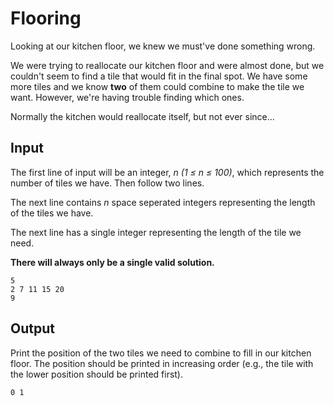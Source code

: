 # Flooring

Looking at our kitchen floor, we knew we must've done something wrong.

We were trying to reallocate our kitchen floor and were almost done, but we couldn't seem to find a tile that would fit in the final spot.
We have some more tiles and we know **two** of them could combine to make the tile we want.
However, we're having trouble finding which ones.

Normally the kitchen would reallocate itself, but not ever since...

## Input

The first line of input will be an integer, _n (1 ≤ n ≤ 100)_, which represents the number of tiles we have. Then follow two lines. 

The next line contains _n_ space seperated integers representing the length of the tiles we have.

The next line has a single integer representing the length of the tile we need.

__There will always only be a single valid solution.__

```
5
2 7 11 15 20
9
```

## Output

Print the position of the two tiles we need to combine to fill in our kitchen floor. The position should be printed in increasing order (e.g., the tile with the lower position should be printed first).

```
0 1
```